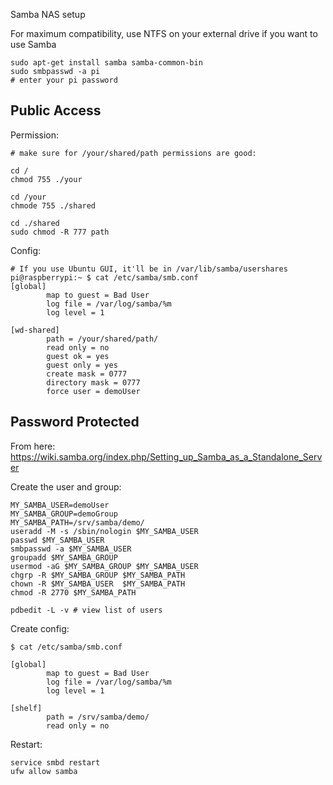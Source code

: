 Samba NAS setup

For maximum compatibility, use NTFS on your external drive if you want to use Samba

```
sudo apt-get install samba samba-common-bin
sudo smbpasswd -a pi
# enter your pi password
```


## Public Access

Permission:
```
# make sure for /your/shared/path permissions are good:

cd /
chmod 755 ./your

cd /your
chmode 755 ./shared

cd ./shared
sudo chmod -R 777 path
```

Config:
```
# If you use Ubuntu GUI, it'll be in /var/lib/samba/usershares
pi@raspberrypi:~ $ cat /etc/samba/smb.conf 
[global]
        map to guest = Bad User
        log file = /var/log/samba/%m
        log level = 1

[wd-shared]
        path = /your/shared/path/
        read only = no
        guest ok = yes
        guest only = yes
        create mask = 0777
        directory mask = 0777
        force user = demoUser

```

## Password Protected
From here: https://wiki.samba.org/index.php/Setting_up_Samba_as_a_Standalone_Server

Create the user and group:
```
MY_SAMBA_USER=demoUser
MY_SAMBA_GROUP=demoGroup
MY_SAMBA_PATH=/srv/samba/demo/
useradd -M -s /sbin/nologin $MY_SAMBA_USER
passwd $MY_SAMBA_USER
smbpasswd -a $MY_SAMBA_USER
groupadd $MY_SAMBA_GROUP
usermod -aG $MY_SAMBA_GROUP $MY_SAMBA_USER
chgrp -R $MY_SAMBA_GROUP $MY_SAMBA_PATH
chown -R $MY_SAMBA_USER  $MY_SAMBA_PATH
chmod -R 2770 $MY_SAMBA_PATH

pdbedit -L -v # view list of users
```

Create config:
```
$ cat /etc/samba/smb.conf

[global]
        map to guest = Bad User
        log file = /var/log/samba/%m
        log level = 1

[shelf]
        path = /srv/samba/demo/
        read only = no
```


Restart:
```
service smbd restart
ufw allow samba
```
